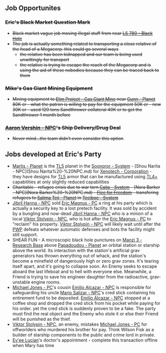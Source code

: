 ## Job Opportunites

### ~~Eric\'s Black Market Question Mark~~
-   ~~Black market vague job moving illegal stuff from near [LS 780 - Black Hole](LS%20780%20-%20Black%20Hole.md)~~
-   ~~The job is actually something related to transporting a close relative of the head of a Megacorp. this could go several ways~~
    -   ~~the relative has been kidnapped and our team is being used unwittingly for transport~~
    -   ~~the relative is trying to escape the reach of the Megacorp and is using the aid of these nobodies because they can be traced back to them~~

### ~~Mike\'s Gas Giant Mining Equipment~~

-   ~~Mining equipment to [Elim Project - Gas Giant Mine](Elim%20Project%20-%20Gas%20Giant%20Mine.md) near [Gunn - Planet](Gunn%20-%20Planet.md) 80K cr - what the patron is willing to pay for the equipment 50K cr - new 30K cr - used 120 tons Sandthrower collateral 40K cr to get the Sandthrower 1 month before~~

### ~~[Aaron Vershin - NPC](Aaron%20Vershin%20-%20NPC.md)'s Ship Delivery/Drug Deal~~

-   ~~Never mind...the team didn\'t even consider this option~~

## Jobs developed at Eric\'s Party

-   [Martis - Planet](Martis%20-%20Planet.md) is the [TL5](TL5) planet in the [Soonoror - System](Soonoror%20-%20System.md) - [Shou Narita - NPC](Shou Narita%20-%20NPC.md) for [Xenotech - Corporation](Xenotech%20-%20Corporation.md) - they have designs for [TL5](TL5)  [](Common%20Armor%20Varieties#Vestimentum|Vestimentum) armor that can be manufactured using [TL4+](TL4+) capabilities at only slightly reduced capabilities
-   ~~Charitable - refugee crisis due to war torn [Calia - System](Calia%20-%20System.md) - [Nora Barker - NPC](Nora Barker%20-%20NPC.md) - [Flee for Freedom](Flee%20for%20Freedom.md) - transfering refugees to [Salima Teji - Planet](Salima%20Teji%20-%20Planet.md) in [Teciboe - System](Teciboe%20-%20System.md)~~
-  [Jibril Hanna - NPC](Jibril%20Hanna%20-%20NPC.md) sold [Eric Magnus - PC](Eric%20Magnus%20-%20PC.md) a ring at his party which is actually a security key to a lost pretech facility. It was sold by accident by a bungling and now-dead [Jibril Hanna - NPC](Jibril%20Hanna%20-%20NPC.md) who is a minion of a local [Viktor Stolypin - NPC](Viktor%20Stolypin%20-%20NPC.md), who is hot after the [Eric Magnus - PC](Eric%20Magnus%20-%20PC.md) to "reclaim" his property. [Viktor Stolypin - NPC](Viktor%20Stolypin%20-%20NPC.md) will likely wait until after the [PWP](PWP.md) defeats whatever automatic defenses and bots the facility might still support.
-   SHEAR FUN - A microscopic black hole punctures on [Manzi 3 - Research Base](Manzi%203%20-%20Research%20Base.md) above [Papadoudou - Planet](Papadoudou%20-%20Planet.md) an orbital station or starship above the world. Its interaction with the station's artificial grav generators has thrown everything out of whack, and the station's become a minefield of dangerously high or zero grav zones. It's tearing itself apart, and it's going to collapse soon. An Enemy seeks to escape aboard the last lifeboat and to hell with everyone else. Meanwhile, a Friend is trying to save his engineer daughter from the radioactive, grav-unstable engine rooms.
-  [Michael Jones - PC](Michael%20Jones%20-%20PC.md)'s cousin [Emilio Alcazar - NPC](Emilio%20Alcazar%20-%20NPC.md) is responsible for safeguarding his uncle [Mario Salizar - NPC](Mario%20Salizar%20-%20NPC.md)'s cred stick containing his entirement fund to be deposited. [Emilio Alcazar - NPC](Emilio%20Alcazar%20-%20NPC.md) stopped at a coffee shop and dropped the cred stick from his pocket while paying for his order. yet the cred stick is suddenly proven to be a fake. The party must find the real object and the Enemy who stole it or else their Friend will be punished as the thief.
-  [Viktor Stolypin - NPC](Viktor%20Stolypin%20-%20NPC.md), an enemy, mistakes [Michael Jones - PC](Michael%20Jones%20-%20PC.md) for offworlders who murdered his brother for pay. Think Wilson Fisk as a builder of starship components to the public and crime lord in private.
-  [Ev'ee Lucian](Ev_ee%20Lucian%20-%20PC.md)'s doctor\'s appointment - complete this transaction offline when Mary has time
